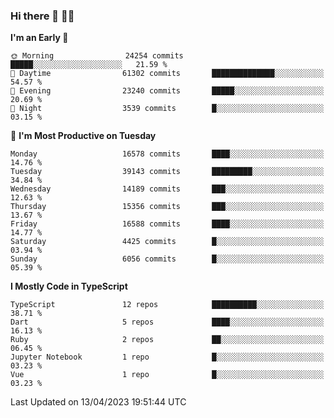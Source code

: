 ### Hi there 👋 🧑‍💻



<!--START_SECTION:waka-->
**I'm an Early 🐤** 

```text
🌞 Morning                24254 commits       █████░░░░░░░░░░░░░░░░░░░░   21.59 % 
🌆 Daytime                61302 commits       ██████████████░░░░░░░░░░░   54.57 % 
🌃 Evening                23240 commits       █████░░░░░░░░░░░░░░░░░░░░   20.69 % 
🌙 Night                  3539 commits        █░░░░░░░░░░░░░░░░░░░░░░░░   03.15 % 
```
📅 **I'm Most Productive on Tuesday** 

```text
Monday                   16578 commits       ████░░░░░░░░░░░░░░░░░░░░░   14.76 % 
Tuesday                  39143 commits       █████████░░░░░░░░░░░░░░░░   34.84 % 
Wednesday                14189 commits       ███░░░░░░░░░░░░░░░░░░░░░░   12.63 % 
Thursday                 15356 commits       ███░░░░░░░░░░░░░░░░░░░░░░   13.67 % 
Friday                   16588 commits       ████░░░░░░░░░░░░░░░░░░░░░   14.77 % 
Saturday                 4425 commits        █░░░░░░░░░░░░░░░░░░░░░░░░   03.94 % 
Sunday                   6056 commits        █░░░░░░░░░░░░░░░░░░░░░░░░   05.39 % 
```


**I Mostly Code in TypeScript** 

```text
TypeScript               12 repos            ██████████░░░░░░░░░░░░░░░   38.71 % 
Dart                     5 repos             ████░░░░░░░░░░░░░░░░░░░░░   16.13 % 
Ruby                     2 repos             ██░░░░░░░░░░░░░░░░░░░░░░░   06.45 % 
Jupyter Notebook         1 repo              █░░░░░░░░░░░░░░░░░░░░░░░░   03.23 % 
Vue                      1 repo              █░░░░░░░░░░░░░░░░░░░░░░░░   03.23 % 
```




 Last Updated on 13/04/2023 19:51:44 UTC
<!--END_SECTION:waka-->


